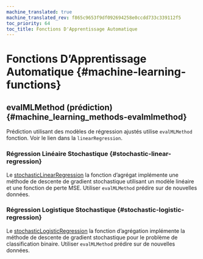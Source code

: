 ```yaml
---
machine_translated: true
machine_translated_rev: f865c9653f9df092694258e0ccdd733c339112f5
toc_priority: 64
toc_title: Fonctions D'Apprentissage Automatique
---
```


# Fonctions D’Apprentissage Automatique {#machine-learning-functions}

## evalMLMethod (prédiction) {#machine_learning_methods-evalmlmethod}

Prédiction utilisant des modèles de régression ajustés utilise `evalMLMethod` fonction. Voir le lien dans la `linearRegression`.

### Régression Linéaire Stochastique {#stochastic-linear-regression}

Le [stochasticLinearRegression](../../sql-reference/aggregate-functions/reference.md#agg_functions-stochasticlinearregression) la fonction d’agrégat implémente une méthode de descente de gradient stochastique utilisant un modèle linéaire et une fonction de perte MSE. Utiliser `evalMLMethod` prédire sur de nouvelles données.

### Régression Logistique Stochastique {#stochastic-logistic-regression}

Le [stochasticLogisticRegression](../../sql-reference/aggregate-functions/reference.md#agg_functions-stochasticlogisticregression) la fonction d’agrégation implémente la méthode de descente de gradient stochastique pour le problème de classification binaire. Utiliser `evalMLMethod` prédire sur de nouvelles données.
